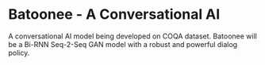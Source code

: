 # Batoonee - A Conversational AI

A conversational AI model being developed on COQA dataset. Batoonee will be a Bi-RNN Seq-2-Seq GAN model with a robust and powerful dialog policy.
